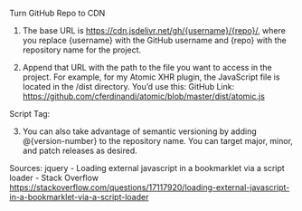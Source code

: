 Turn GitHub Repo to CDN

1. The base URL is https://cdn.jsdelivr.net/gh/{username}/{repo}/, where you replace {username} with the GitHub username and {repo} with the repository name for the project.


2. Append that URL with the path to the file you want to access in the project. For example, for my Atomic XHR plugin, the JavaScript file is located in the /dist directory. You’d use this:
GitHub Link:
https://github.com/cferdinandi/atomic/blob/master/dist/atomic.js

Script Tag:
<script src="https://cdn.jsdelivr.net/gh/cferdinandi/atomic/dist/atomic.js"></script>

3. You can also take advantage of semantic versioning by adding @{version-number} to the repository name. You can target major, minor, and patch releases as desired.
<!-- Always get the latest version -->
<!-- Not recommended for production sites! -->
<script src="https://cdn.jsdelivr.net/gh/cferdinandi/atomic/dist/atomic.js"></script>

<!-- Get minor updates and patch fixes within a major version -->
<script src="https://cdn.jsdelivr.net/gh/cferdinandi/atomic@4/dist/atomic.js"></script>

<!-- Get patch fixes within a minor version -->
<script src="https://cdn.jsdelivr.net/gh/cferdinandi/atomic@4.0/dist/atomic.js"></script>

<!-- Get a specific version -->
<script src="https://cdn.jsdelivr.net/gh/cferdinandi/atomic@4.0.0/dist/atomic.js"></script>


Sources:
jquery - Loading external javascript in a bookmarklet via a script loader - Stack Overflow
https://stackoverflow.com/questions/17117920/loading-external-javascript-in-a-bookmarklet-via-a-script-loader

